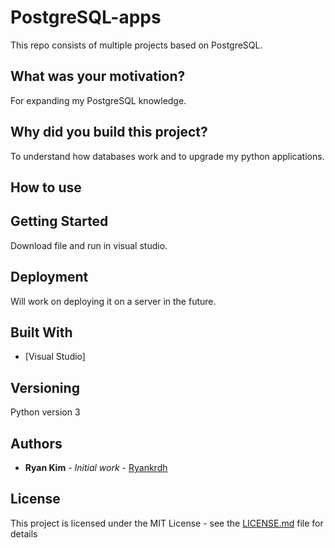 # PostgreSQL-apps

This repo consists of multiple projects based on PostgreSQL.

## What was your motivation?

For expanding my PostgreSQL knowledge.

## Why did you build this project?

To understand how databases work and to upgrade my python applications.

## How to use

## Getting Started

Download file and run in visual studio.

## Deployment

Will work on deploying it on a server in the future.

## Built With

- [Visual Studio]

## Versioning

Python version 3

## Authors

- **Ryan Kim** - _Initial work_ - [Ryankrdh](https://github.com/ryankrdh)

## License

This project is licensed under the MIT License - see the [LICENSE.md](LICENSE.md) file for details
